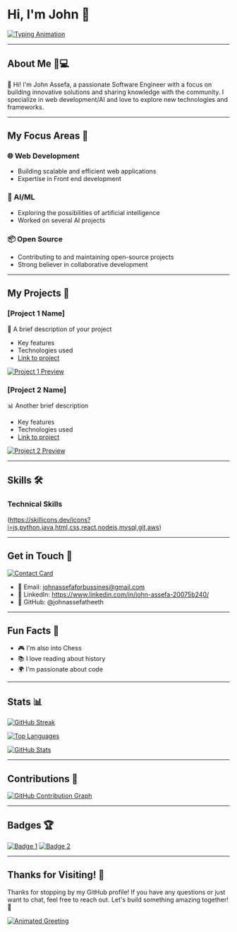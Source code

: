 # Hi, I'm John 🚀

[![Typing Animation](https://readme-typing-svg.herokuapp.com?color=FF6B6B&lines=Passionate+Developer+&&+Open+Source+Enthusiast+&&+AI+ML+Enthusiast)](https://github.com/yourusername)

---

## About Me 🧑💻

👋 Hi! I'm John Assefa, a passionate Software Engineer with a focus on building innovative solutions and sharing knowledge with the community. I specialize in web development/AI and love to explore new technologies and frameworks.

---

## My Focus Areas 🎯

### 🌐 Web Development
- Building scalable and efficient web applications
- Expertise in Front end development

### 🤖 AI/ML
- Exploring the possibilities of artificial intelligence
- Worked on several AI projects

### 📦 Open Source
- Contributing to and maintaining open-source projects
- Strong believer in collaborative development

---

## My Projects 🚀

### [Project 1 Name]
📱 A brief description of your project
- Key features
- Technologies used
- [Link to project](link)

[![Project 1 Preview](https://via.placeholder.com/400x200)](link)

### [Project 2 Name]
📊 Another brief description
- Key features
- Technologies used
- [Link to project](link)

[![Project 2 Preview](https://via.placeholder.com/400x200)](link)

---

## Skills 🛠️

### Technical Skills
(https://skillicons.dev/icons?i=js,python,java,html,css,react,nodejs,mysql,git,aws)



---

## Get in Touch 📱

[![Contact Card](https://api.qrserver.com/v1/create-qr-code/?size=200x200&data=your-contact-info)](link)

- 📧 Email: johnassefaforbussines@gmail.com
- 📱 LinkedIn: https://www.linkedin.com/in/john-assefa-20075b240/
- 📱 GitHub: @johnassefatheeth

---

## Fun Facts 🎉

- 🎮 I'm also into Chess
- 📚 I love reading about history
- 🌍 I'm passionate about code

---

## Stats 📊

[![GitHub Streak](https://github-readme-streak-stats.herokuapp.com/?user=yourusername)](https://github.com/johnassefatheeth)

[![Top Languages](https://github-readme-stats.vercel.app/api/top-langs/?username=yourusername)](https://github.com/johnassefatheeth)

[![GitHub Stats](https://github-readme-stats.vercel.app/api?username=yourusername&show_icons=true&theme=radical)](https://github.com/johnassefatheeth)

---

## Contributions 🌟

[![GitHub Contribution Graph](https://github-contributions.herokuapp.com/!yourusername)](https://github.com/johnassefatheeth)

---

## Badges 🏆

[![Badge 1](https://img.shields.io/badge/Badge1-Label1-Informational)](link)
[![Badge 2](https://img.shields.io/badge/Badge2-Label2-Informational)](link)

---

## Thanks for Visiting! 🙏

Thanks for stopping by my GitHub profile! If you have any questions or just want to chat, feel free to reach out. Let's build something amazing together! 🚀

[![Animated Greeting](https://readme-typing-svg.herokuapp.com?color=FF6B6B&lines=Happy+coding!+🚀)](https://github.com/yourusername)
